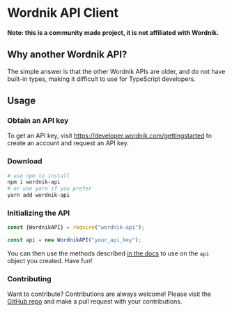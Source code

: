 # Wordnik API Client

#### Note: this is a community made project, it is not affiliated with Wordnik.

## Why another Wordnik API?

The simple answer is that the other Wordnik APIs are older, and do not have built-in types, making it difficult to use
for TypeScript developers.

## Usage

### Obtain an API key

To get an API key, visit https://developer.wordnik.com/gettingstarted to create an account and request an API key.

### Download

```bash
# use npm to install
npm i wordnik-api
# or use yarn if you prefer
yarn add wordnik-api
```

### Initializing the API

```js
const {WordnikAPI} = require("wordnik-api");

const api = new WordnikAPI("your_api_key");
```

You can then use the methods described [in the docs](https://alexanderepolite.github.io/wordnik-javascript-api/classes/WordnikAPI.html)
to use on the `api` object you created.  Have fun!

### Contributing

Want to contribute?  Contributions are always welcome!  Please visit the
[GitHub repo](https://github.com/alexanderepolite/wordnik-javascript-api/) and make a
pull request with your contributions.
